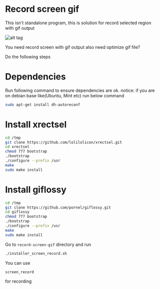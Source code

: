# Record screen gif
This isn't standalone program, this is solution for record selected region with gif output

![alt tag](https://raw.githubusercontent.com/devlifex/record-screen-gif/master/recored-2016-10-14_200028-opt.gif)

You need record screen with gif output also need optimize gif file?

Do the following steps

Dependencies
========
Run following command to ensure dependencies are ok.
notice: if you are on debian base like(Ubuntu, Mint etc) run below command
```bash
sudo apt-get install dh-autoreconf
```
Install xrectsel
========

```bash
cd /tmp
git clone https://github.com/lolilolicon/xrectsel.git
cd xrectsel
chmod 777 bootstrap
./bootstrap
./configure --prefix /usr
make
sudo make install
```
Install giflossy
========

```bash
cd /tmp
git clone https://github.com/pornel/giflossy.git
cd giflossy
chmod 777 bootstrap
./bootstrap
./configure --prefix /usr
make
sudo make install
```
Go to ``record-screen-gif`` directory and run
```bash
./installer_screen_record.sh
```
You can use 
```bash
screen_record
```
for recording

